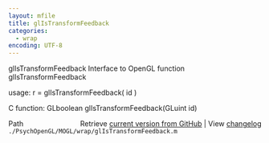 ```yaml
---
layout: mfile
title: glIsTransformFeedback
categories:
  - wrap
encoding: UTF-8
---
```


glIsTransformFeedback  Interface to OpenGL function glIsTransformFeedback  

usage:  r = glIsTransformFeedback( id )  

C function:  GLboolean glIsTransformFeedback(GLuint id)  


<div class="code_header" style="text-align:right;">
  <span style="float:left;">Path&nbsp;&nbsp;</span> <span class="counter">Retrieve <a href=
  "https://raw.github.com/Psychtoolbox-3/Psychtoolbox-3/beta/./PsychOpenGL/MOGL/wrap/glIsTransformFeedback.m">current version from GitHub</a> | View <a href=
  "https://github.com/Psychtoolbox-3/Psychtoolbox-3/commits/beta/./PsychOpenGL/MOGL/wrap/glIsTransformFeedback.m">changelog</a></span>
</div>
<div class="code">
  <code>./PsychOpenGL/MOGL/wrap/glIsTransformFeedback.m</code>
</div>
